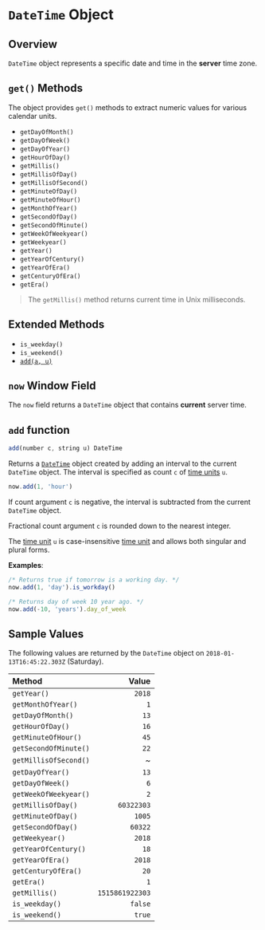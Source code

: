 # `DateTime` Object

## Overview

`DateTime` object represents a specific date and time in the **server** time zone.

## `get()` Methods

The object provides `get()` methods to extract numeric values for various calendar units.

* `getDayOfMonth()`
* `getDayOfWeek()`
* `getDayOfYear()`
* `getHourOfDay()`
* `getMillis()`
* `getMillisOfDay()`
* `getMillisOfSecond()`
* `getMinuteOfDay()`
* `getMinuteOfHour()`
* `getMonthOfYear()`
* `getSecondOfDay()`
* `getSecondOfMinute()`
* `getWeekOfWeekyear()`
* `getWeekyear()`
* `getYear()`
* `getYearOfCentury()`
* `getYearOfEra()`
* `getCenturyOfEra()`
* `getEra()`

> The `getMillis()` method returns current time in Unix milliseconds.

## Extended Methods

* `is_weekday()`
* `is_weekend()`
* [`add(a, u)`](#add-function)

## `now` Window Field

The `now` field returns a `DateTime` object that contains **current** server time.

## `add` function

```javascript
add(number c, string u) DateTime
```

Returns a [`DateTime`](object-datetime.md) object created by adding an interval to the current `DateTime` object. The interval is specified as count `c` of [time units](../api/data/series/time-unit.md) `u`.

```javascript
now.add(1, 'hour')
```

If count argument `c` is negative, the interval is subtracted from the current `DateTime` object.

Fractional count argument `c` is rounded down to the nearest integer.

The [time unit](../api/data/series/time-unit.md) `u` is case-insensitive [time unit](../api/data/series/time-unit.md) and allows both singular and plural forms.

**Examples**:

```javascript
/* Returns true if tomorrow is a working day. */
now.add(1, 'day').is_workday()

/* Returns day of week 10 year ago. */
now.add(-10, 'years').day_of_week
```

## Sample Values

The following values are returned by the `DateTime` object on `2018-01-13T16:45:22.303Z` (Saturday).

|**Method**| **Value** |
|:---|---:|
|`getYear()`|`2018`|
|`getMonthOfYear()`|`1`|
|`getDayOfMonth()`|`13`|
|`getHourOfDay()`|`16`|
|`getMinuteOfHour()`|`45`|
|`getSecondOfMinute()`|`22`|
|`getMillisOfSecond()`|~|
|`getDayOfYear()`|`13`|
|`getDayOfWeek()`|`6`|
|`getWeekOfWeekyear()`|`2`|
|`getMillisOfDay()`|`60322303`|
|`getMinuteOfDay()`|`1005`|
|`getSecondOfDay()`|`60322`|
|`getWeekyear()`|`2018`|
|`getYearOfCentury()`|`18`|
|`getYearOfEra()`|`2018`|
|`getCenturyOfEra()`|`20`|
|`getEra()`|`1`|
|`getMillis()`|`1515861922303`|
|`is_weekday()`|`false`|
|`is_weekend()`|`true`|